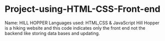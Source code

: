 # Project-using-HTML-CSS-Front-end
Name: HILL HOPPER
Languages used: HTML,CSS & JavaScript
Hill Hopper is a hiking website and this code indicates only the front end not the backend like storing data bases and updating.
